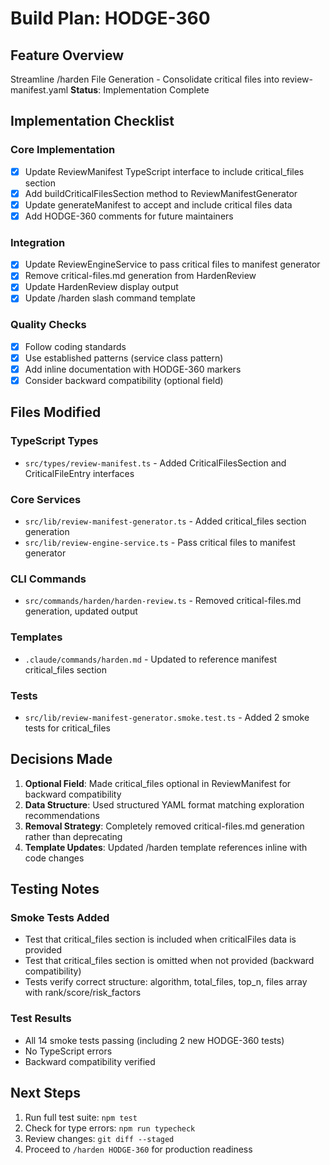 # Build Plan: HODGE-360

## Feature Overview
Streamline /harden File Generation - Consolidate critical files into review-manifest.yaml
**Status**: Implementation Complete

## Implementation Checklist

### Core Implementation
- [x] Update ReviewManifest TypeScript interface to include critical_files section
- [x] Add buildCriticalFilesSection method to ReviewManifestGenerator
- [x] Update generateManifest to accept and include critical files data
- [x] Add HODGE-360 comments for future maintainers

### Integration
- [x] Update ReviewEngineService to pass critical files to manifest generator
- [x] Remove critical-files.md generation from HardenReview
- [x] Update HardenReview display output
- [x] Update /harden slash command template

### Quality Checks
- [x] Follow coding standards
- [x] Use established patterns (service class pattern)
- [x] Add inline documentation with HODGE-360 markers
- [x] Consider backward compatibility (optional field)

## Files Modified

### TypeScript Types
- `src/types/review-manifest.ts` - Added CriticalFilesSection and CriticalFileEntry interfaces

### Core Services
- `src/lib/review-manifest-generator.ts` - Added critical_files section generation
- `src/lib/review-engine-service.ts` - Pass critical files to manifest generator

### CLI Commands
- `src/commands/harden/harden-review.ts` - Removed critical-files.md generation, updated output

### Templates
- `.claude/commands/harden.md` - Updated to reference manifest critical_files section

### Tests
- `src/lib/review-manifest-generator.smoke.test.ts` - Added 2 smoke tests for critical_files

## Decisions Made

1. **Optional Field**: Made critical_files optional in ReviewManifest for backward compatibility
2. **Data Structure**: Used structured YAML format matching exploration recommendations
3. **Removal Strategy**: Completely removed critical-files.md generation rather than deprecating
4. **Template Updates**: Updated /harden template references inline with code changes

## Testing Notes

### Smoke Tests Added
- Test that critical_files section is included when criticalFiles data is provided
- Test that critical_files section is omitted when not provided (backward compatibility)
- Tests verify correct structure: algorithm, total_files, top_n, files array with rank/score/risk_factors

### Test Results
- All 14 smoke tests passing (including 2 new HODGE-360 tests)
- No TypeScript errors
- Backward compatibility verified

## Next Steps
1. Run full test suite: `npm test`
2. Check for type errors: `npm run typecheck`
3. Review changes: `git diff --staged`
4. Proceed to `/harden HODGE-360` for production readiness
